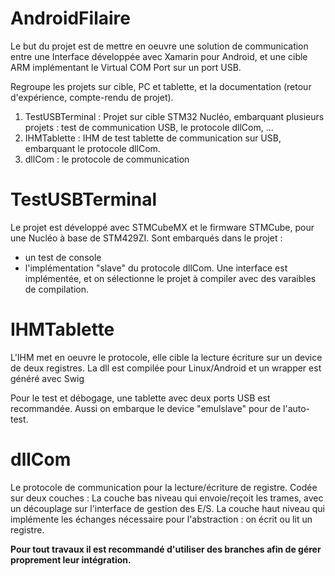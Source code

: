 # AndroidFilaire

Le but du projet est de mettre en oeuvre une solution de communication entre une Interface développée avec Xamarin pour Android, et une cible ARM implémentant le Virtual COM Port sur un port USB.

Regroupe les projets sur cible, PC et tablette, et la documentation (retour d'expérience, compte-rendu de projet).

1. TestUSBTerminal : Projet sur cible STM32 Nucléo, embarquant plusieurs projets : test de communication USB, le protocole dllCom, ...
2. IHMTablette : IHM de test tablette de communication sur USB, embarquant le protocole dllCom.
3. dllCom : le protocole de communication 



# TestUSBTerminal 

Le projet est développé avec STMCubeMX et le firmware STMCube, pour une Nucléo à base de STM429ZI.
Sont embarqués dans le projet : 
- un test de console 
- l'implémentation "slave" du protocole dllCom.
Une interface est implémentée, et on sélectionne le projet à compiler avec des varaibles de compilation.

# IHMTablette

L'IHM met en oeuvre le protocole, elle cible la lecture écriture sur un device de deux registres.
La dll est compilée pour Linux/Android et un wrapper est généré avec Swig

Pour le test et débogage, une tablette avec deux ports USB est recommandée.
Aussi on embarque le device "emulslave" pour de l'auto-test.

# dllCom

Le protocole de communication pour la lecture/écriture de registre.
Codée sur deux couches : 
La couche bas niveau qui envoie/reçoit les trames, avec un découplage sur l'interface de gestion des E/S.
La couche haut niveau qui implémente les échanges nécessaire pour l'abstraction : on écrit ou lit un registre.


**Pour tout travaux il est recommandé d'utiliser des branches afin de gérer proprement leur intégration.**
